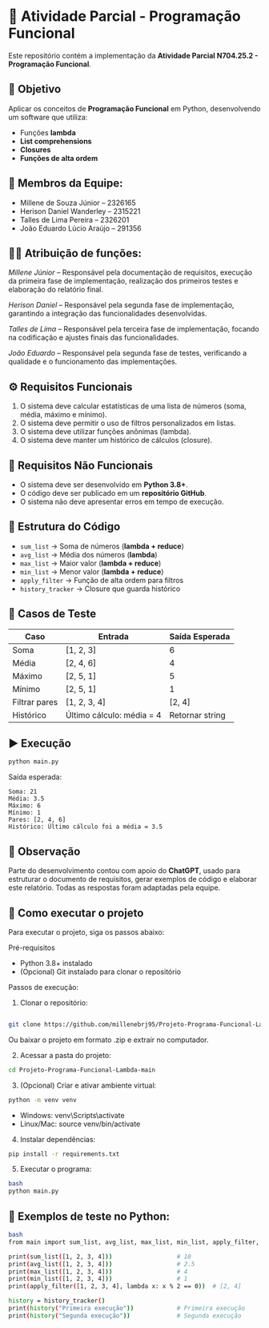 # 🐍 Atividade Parcial - Programação Funcional

Este repositório contém a implementação da **Atividade Parcial N704.25.2 - Programação Funcional**.

## 📌 Objetivo
Aplicar os conceitos de **Programação Funcional** em Python, desenvolvendo um software que utiliza:
- Funções **lambda**  
- **List comprehensions**  
- **Closures**  
- **Funções de alta ordem**

## 👥 Membros da Equipe:
- Millene de Souza Júnior – 2326165 
- Herison Daniel Wanderley – 2315221
- Talles de Lima Pereira – 2326201
- João Eduardo Lúcio Araújo – 291356

## 👩‍💻 Atribuição de funções:
*Millene Júnior* – Responsável pela documentação de requisitos, execução da primeira fase de implementação, realização dos primeiros testes e elaboração do relatório final.

*Herison Daniel* – Responsável pela segunda fase de implementação, garantindo a integração das funcionalidades desenvolvidas.

*Talles de Lima* – Responsável pela terceira fase de implementação, focando na codificação e ajustes finais das funcionalidades.

*João Eduardo* – Responsável pela segunda fase de testes, verificando a qualidade e o funcionamento das implementações. 

## ⚙️ Requisitos Funcionais
1. O sistema deve calcular estatísticas de uma lista de números (soma, média, máximo e mínimo).  
2. O sistema deve permitir o uso de filtros personalizados em listas.  
3. O sistema deve utilizar funções anônimas (lambda).  
4. O sistema deve manter um histórico de cálculos (closure).  

## 🚫 Requisitos Não Funcionais
- O sistema deve ser desenvolvido em **Python 3.8+**.  
- O código deve ser publicado em um **repositório GitHub**.  
- O sistema não deve apresentar erros em tempo de execução.  

## 🧩 Estrutura do Código
- `sum_list` → Soma de números (**lambda + reduce**)  
- `avg_list` → Média dos números (**lambda**)  
- `max_list` → Maior valor (**lambda + reduce**)  
- `min_list` → Menor valor (**lambda + reduce**)  
- `apply_filter` → Função de alta ordem para filtros  
- `history_tracker` → Closure que guarda histórico  

## 🧪 Casos de Teste
| Caso | Entrada | Saída Esperada |
|------|---------|----------------|
| Soma | [1, 2, 3] | 6 |
| Média | [2, 4, 6] | 4 |
| Máximo | [2, 5, 1] | 5 |
| Mínimo | [2, 5, 1] | 1 |
| Filtrar pares | [1, 2, 3, 4] | [2, 4] |
| Histórico | Último cálculo: média = 4 | Retornar string |

## ▶️ Execução
```bash
python main.py
```

Saída esperada:
```
Soma: 21
Média: 3.5
Máximo: 6
Mínimo: 1
Pares: [2, 4, 6]
Histórico: Último cálculo foi a média = 3.5
```

## 🤖 Observação
Parte do desenvolvimento contou com apoio do **ChatGPT**, usado para estruturar o documento de requisitos, gerar exemplos de código e elaborar este relatório. Todas as respostas foram adaptadas pela equipe.

## 🚀 Como executar o projeto
Para executar o projeto, siga os passos abaixo:

Pré-requisitos
- Python 3.8+ instalado
- (Opcional) Git instalado para clonar o repositório

Passos de execução:

1. Clonar o repositório:
```bash
```
```bash
git clone https://github.com/millenebrj95/Projeto-Programa-Funcional-Lambda.git
```
Ou baixar o projeto em formato .zip e extrair no computador.

2. Acessar a pasta do projeto:
```bash
cd Projeto-Programa-Funcional-Lambda-main
```

3. (Opcional) Criar e ativar ambiente virtual:
```bash
python -m venv venv
```
- Windows: venv\Scripts\activate
- Linux/Mac: source venv/bin/activate

4. Instalar dependências:
```bash
pip install -r requirements.txt
```

5. Executar o programa:
```bash
bash
python main.py
```

## 🚀 Exemplos de teste no Python:
```bash
bash
from main import sum_list, avg_list, max_list, min_list, apply_filter, history_tracker

print(sum_list([1, 2, 3, 4]))                  # 10
print(avg_list([1, 2, 3, 4]))                  # 2.5
print(max_list([1, 2, 3, 4]))                  # 4
print(min_list([1, 2, 3, 4]))                  # 1
print(apply_filter([1, 2, 3, 4], lambda x: x % 2 == 0))  # [2, 4]

history = history_tracker()
print(history("Primeira execução"))            # Primeira execução
print(history("Segunda execução"))             # Segunda execução
```










